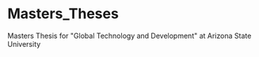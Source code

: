 # Masters_Theses
Masters Thesis for "Global Technology and Development" at Arizona State University
